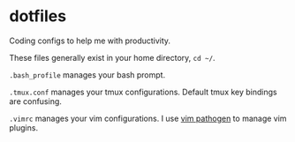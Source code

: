 # dotfiles
Coding configs to help me with productivity.

These files generally exist in your home directory, `cd ~/`.

`.bash_profile` manages your bash prompt.

`.tmux.conf` manages your tmux configurations. Default tmux key bindings are confusing.

`.vimrc` manages your vim configurations. I use [vim pathogen](https://github.com/tpope/vim-pathogen) to manage vim plugins.
